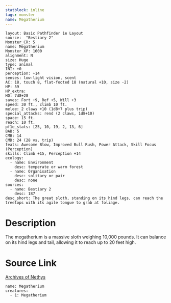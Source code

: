 ```yaml
---
statblock: inline
tags: monster
name: Megatherium
---
```

```statblock
layout: Basic Pathfinder 1e Layout
source:  "Bestiary 2"
Monster_CR: 5
name: Megatherium
Monster_XP: 1600
alignment: N
size: Huge
type: animal
INI: +0
perception: +14
senses: low-light vision, scent
AC: 18, touch 8, flat-footed 18 (natural +10, size -2)
HP: 59
HP_extra: 
HD: 7d8+28
saves: Fort +9, Ref +5, Will +3
speed: 30 ft., climb 10 ft.
melee: 2 claws +10 (1d8+7 plus trip)
special_attacks: rend (2 claws, 1d8+10)
space: 15 ft.
reach: 10 ft.
pf1e_stats: [25, 10, 19, 2, 13, 6]
BAB: 5
CMB: 14
CMD: 24 (28 vs. trip)
feats: Awesome Blow, Improved Bull Rush, Power Attack, Skill Focus (Perception)
skills: Climb +15, Perception +14
ecology:
  - name: Environment
    desc: temperate or warm forest
  - name: Organisation
    desc: solitary or pair
    desc: none
sources:
  - name: Bestiary 2
    desc: 187
desc_short: The great sloth, standing on its hind legs, can reach the treetops with its agile tongue to grab at foliage.
```
# Description
The megatherium is a massive sloth weighing 10,000 pounds. It can balance on its hind legs and tail, allowing it to reach up to 20 feet high.
# Source Link
[Archives of Nethys](https://aonprd.com/MonsterDisplay.aspx?ItemName=Megatherium)
```encounter-table
name: Megatherium
creatures:
  - 1: Megatherium
```
